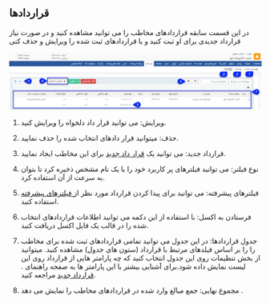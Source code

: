 ﻿## قراردادها

در این قسمت سابقه قراردادهای مخاطب را می توانید مشاهده کنید و در صورت نیاز قرارداد جدیدی برای او ثبت کنید و یا قراردادهای ثبت شده را ویرایش و حذف کنی

![](Contracts.jpg)

1. ویرایش: می توانید قرار داد دلخواه را ویرایش کنید.

2. حذف: میتوانید قرار دادهای انتخاب شده را حذف نمایید.

3. قرارداد جدید: می توانید یک [قرار داد جدید](https://github.com/1stco/PayamGostarDocs/blob/master/help%202.5.4/Integrated-bank/Database/Records/New-contract/New-contract.md) برای این مخاطب ایجاد نمایید.

4. نوع فیلتر: می توانید  فیلترهای پر کاربرد خود را با یک نام مشخص ذخیره کرد تا بتوان به سرعت از آن استفاده کرد.

5. فیلترهای پیشرفته: می توانید برای پیدا کردن قرارداد مورد نظر از[ فیلترهای پیشرفته ](https://github.com/1stco/PayamGostarDocs/blob/master/help%202.5.4/Customer-relationship-management/Advanced-filter/Advanced-filter.md)استفاده کنید.

6. فرستادن به اکسل: با استفاده از این دکمه می توانید اطلاعات قراردادهای انتخاب شده را در قالب یک فایل اکسل دریافت کنید.

7. جدول قراردادها: در این جدول می توانید تمامی قراردادهای ثبت شده برای مخاطب را را بر اساس فیلدهای مرتبط با قرارداد (ستون های جدول) مشاهده کنید. میتوانید از بخش تنظیمات روی این جدول انتخاب کنید که چه پارامتر هایی از قرارداد روی این لیست نمایش داده شود.برای آشنایی بیشتر با این پارامتر ها به صفحه راهنمای . [ قرارداد جدید](https://github.com/1stco/PayamGostarDocs/blob/master/help%202.5.4/Integrated-bank/Database/Records/New-contract/New-contract.md) مراجعه کنید.

8. مجموع نهایی: جمع مبالغ وارد شده در قراردادهای مخاطب را نمایش می دهد .